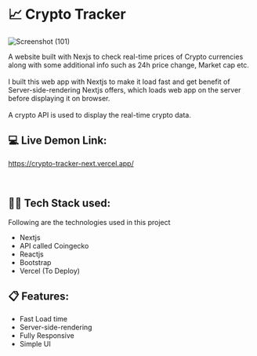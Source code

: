 
# :chart_with_upwards_trend: Crypto Tracker
![Screenshot (101)](https://user-images.githubusercontent.com/97867019/159621954-26499f66-672e-47ec-8767-612f8ade2c98.png)



A website built with Nexjs to check real-time prices of Crypto currencies along with some additional info such as 24h price change, Market cap etc. <br /><br />
I built this web app with Nextjs to make it load fast and get benefit of Server-side-rendering Nextjs offers, which loads web app on the server before displaying it on browser. <br /><br />
A crypto API is used to display the real-time crypto data.

## 💻 Live Demon Link:
https://crypto-tracker-next.vercel.app/

<br>

## 👨‍💻 Tech Stack used:

Following are the technologies used in this project

- Nextjs
- API called Coingecko
- Reactjs
- Bootstrap 
- Vercel (To Deploy)

## :clipboard: Features:

- Fast Load time
- Server-side-rendering
- Fully Responsive
- Simple UI


